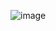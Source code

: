 ![image](https://github.com/Jatin123lodhi/social-media-mern-app/assets/90623311/dd50f2ec-82b3-474f-99ef-1dd3c8620d22)
